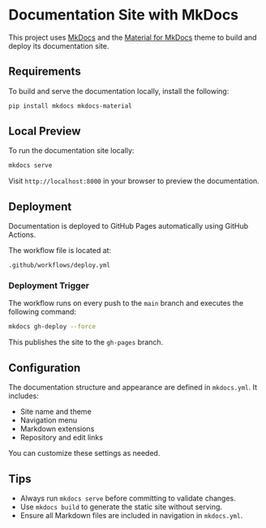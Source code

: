 # Documentation Site with MkDocs

This project uses [MkDocs](https://www.mkdocs.org/) and the [Material for MkDocs](https://squidfunk.github.io/mkdocs-material/) theme to build and deploy its documentation site.

## Requirements

To build and serve the documentation locally, install the following:

```bash
pip install mkdocs mkdocs-material
```

## Local Preview

To run the documentation site locally:

```bash
mkdocs serve
```

Visit `http://localhost:8000` in your browser to preview the documentation.

## Deployment

Documentation is deployed to GitHub Pages automatically using GitHub Actions.

The workflow file is located at:

```text
.github/workflows/deploy.yml
```

### Deployment Trigger

The workflow runs on every push to the `main` branch and executes the following command:

```bash
mkdocs gh-deploy --force
```

This publishes the site to the `gh-pages` branch.

## Configuration

The documentation structure and appearance are defined in `mkdocs.yml`. It includes:

- Site name and theme
- Navigation menu
- Markdown extensions
- Repository and edit links

You can customize these settings as needed.

## Tips

- Always run `mkdocs serve` before committing to validate changes.
- Use `mkdocs build` to generate the static site without serving.
- Ensure all Markdown files are included in navigation in `mkdocs.yml`.


